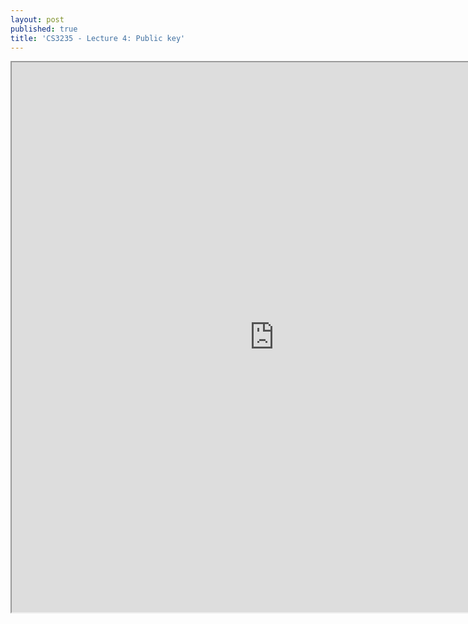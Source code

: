 ```yaml
---
layout: post
published: true
title: 'CS3235 - Lecture 4: Public key'
---
```

<iframe src="https://drive.google.com/file/d/1QxIfprFUv18QHrMCQ2-3PPDZufOLkK9H/preview" width="840" height="880"></iframe>
